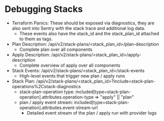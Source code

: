 # Debugging Stacks

- Terraform Panics: These should be exposed via diagnostics, they are also sent into Sentry with the stack trace and additional log data. 
    - These events also have the stack_id and the stack_plan_id attached to them as tags.
- Plan Description: /api/v2/stack-plans/<stack_plan_id>/plan-description
    - Complete plan over all components
- Apply Description: /api/v2/stack-plans/<stack_plan_id>/apply-description
    - Complete overview of apply over all components
- Stack Events: /api/v2/stack-plans/<stack_plan_id>/stack-events
    - High-level events that trigger new plan / apply runs
- Stack Plan:  /api/v2/stack-plans/<stack_plan_id>?include=stack-plan-operations%2Cstack-diagnostics
    - stack-plan-operation type: included[type=stack-plan-operation].attributes.operation-type => "apply" || "plan"
    - plan / apply event stream: included[type=stack-plan-operation].attributes.event-stream-url
        - Detailed event stream of the plan / apply run with provider logs 
    